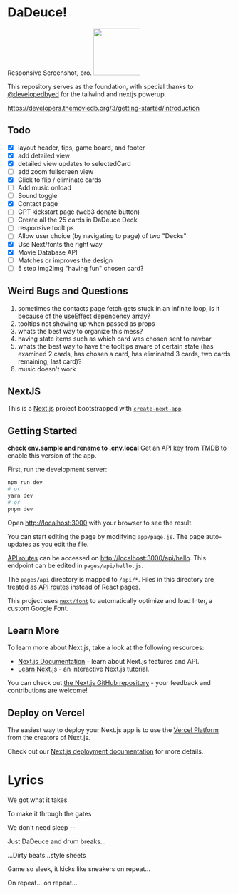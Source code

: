 # DaDeuce!

Responsive Screenshot, bro.
[<img src="https://user-images.githubusercontent.com/62179036/225210460-d8238523-914c-46f7-a4c7-0bb162a0a8dd.png" width="105"/>](https://user-images.githubusercontent.com/62179036/225210460-d8238523-914c-46f7-a4c7-0bb162a0a8dd.png)

This repository serves as the foundation, with special thanks to [@developedbyed](https://www.youtube.com/watch?v=T63nY70eZF0) for the tailwind and nextjs powerup.

https://developers.themoviedb.org/3/getting-started/introduction

## Todo

- [x] layout header, tips, game board, and footer
- [x] add detailed view
- [x] detailed view updates to selectedCard
- [ ] add zoom fullscreen view
- [x] Click to flip / eliminate cards
- [ ] Add music onload
- [ ] Sound toggle
- [x] Contact page
- [ ] GPT kickstart page (web3 donate button)
- [ ] Create all the 25 cards in DaDeuce Deck
- [ ] responsive tooltips
- [ ] Allow user choice (by navigating to page) of two "Decks"
- [x] Use Next/fonts the right way
- [x] Movie Database API
- [ ] Matches or improves the design
- [ ] 5 step img2img "having fun" chosen card?

## Weird Bugs and Questions

1. sometimes the contacts page fetch gets stuck in an infinite loop, is it because of the useEffect dependency array?
2. tooltips not showing up when passed as props
3. whats the best way to organize this mess?
4. having state items such as which card was chosen sent to navbar
5. whats the best way to have the tooltips aware of certain state (has examined 2 cards, has chosen a card, has eliminated 3 cards, two cards remaining, last card)?
6. music doesn't work

## NextJS

This is a [Next.js](https://nextjs.org/) project bootstrapped with [`create-next-app`](https://github.com/vercel/next.js/tree/canary/packages/create-next-app).

## Getting Started

**check env.sample and rename to .env.local**
Get an API key from TMDB to enable this version of the app.

First, run the development server:

```bash
npm run dev
# or
yarn dev
# or
pnpm dev
```

Open [http://localhost:3000](http://localhost:3000) with your browser to see the result.

You can start editing the page by modifying `app/page.js`. The page auto-updates as you edit the file.

[API routes](https://nextjs.org/docs/api-routes/introduction) can be accessed on [http://localhost:3000/api/hello](http://localhost:3000/api/hello). This endpoint can be edited in `pages/api/hello.js`.

The `pages/api` directory is mapped to `/api/*`. Files in this directory are treated as [API routes](https://nextjs.org/docs/api-routes/introduction) instead of React pages.

This project uses [`next/font`](https://nextjs.org/docs/basic-features/font-optimization) to automatically optimize and load Inter, a custom Google Font.

## Learn More

To learn more about Next.js, take a look at the following resources:

- [Next.js Documentation](https://nextjs.org/docs) - learn about Next.js features and API.
- [Learn Next.js](https://nextjs.org/learn) - an interactive Next.js tutorial.

You can check out [the Next.js GitHub repository](https://github.com/vercel/next.js/) - your feedback and contributions are welcome!

## Deploy on Vercel

The easiest way to deploy your Next.js app is to use the [Vercel Platform](https://vercel.com/new?utm_medium=default-template&filter=next.js&utm_source=create-next-app&utm_campaign=create-next-app-readme) from the creators of Next.js.

Check out our [Next.js deployment documentation](https://nextjs.org/docs/deployment) for more details.

# Lyrics

We got what it takes

To make it through the gates

We don't need sleep --

Just DaDeuce and drum breaks...

...Dirty beats...style sheets

Game so sleek, it kicks like sneakers on repeat...

On repeat... on repeat...
